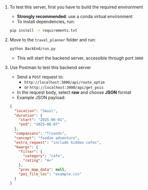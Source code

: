 1. To test this server, first you have to build the required environment  
   - **Strongly recommended**: use a conda virtual environment  
   - To install dependencies, run:

   ```bash
   pip install -r requirements.txt
   ```

2. Move to the `travel_planner` folder and run:

   ```bash
   python BackEnd/run.py
   ```

   - This will start the backend server, accessible through port `3000`

3. Use Postman to test this backend server  
   - Send a `POST` request to:
     - `http://localhost:3000/api/route_optim`
     - or `http://localhost:3000/api/get_pois`  
   - In the request body, select **raw** and choose **JSON** format  
   - Example JSON payload:

   ```json
   {
     "location": "Seoul",
     "duration": {
       "start": "2025-06-01",
       "end": "2025-06-07"
     },
     "companions": "friends",
     "concept": "foodie adventure",
     "extra_request": "include hidden cafes",
     "kwargs": {
       "filter": {
         "category": "cafe",
         "rating": "4+"
       },
       "prev_map_data": null,
       "poi_file_loc": "example.csv"
     }
   }
   ```
